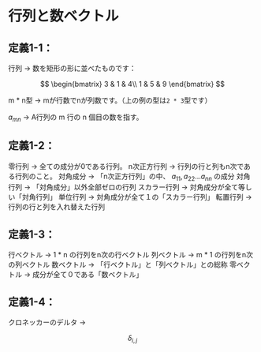 

# 行列と数ベクトル

## 定義1-1：

行列 -> 数を矩形の形に並べたものです：

$$
\begin{bmatrix}
3 & 1 & 4\\
1 & 5 & 9
\end{bmatrix}
$$



m * n型 -> mが行数でnが列数です。（上の例の型は`2 * 3`型です）

$a_{mn}$ -> A行列の m 行の n 個目の数を指す。


## 定義1-2：

零行列 -> 全ての成分が0である行列。
n次正方行列 -> 行列の行と列もn次である行列のこと。
対角成分 -> 「n次正方行列」の中、 $a_{11}, a_{22} \ldots a_{nn}$ の成分
対角行列 -> 「対角成分」以外全部ゼロの行列
スカラー行列 -> 対角成分が全て等しい「対角行列」
単位行列 -> 対角成分が全て１の「スカラー行列」
転置行列 -> 行列の行と列を入れ替えた行列


## 定義1-3：

行ベクトル -> 1 * n の行列をn次の行ベクトル
列ベクトル -> m * 1 の行列をn次の列ベクトル
数ベクトル -> 「行ベクトル」と「列ベクトル」との総称
零ベクトル -> 成分が全て０である「数ベクトル」

## 定義1-4：

クロネッカーのデルタ ->

$$
\delta_{i,j}
$$

